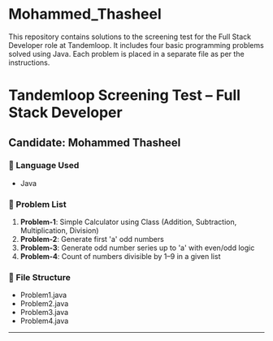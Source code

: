 # Mohammed_Thasheel
This repository contains solutions to the screening test for the Full Stack Developer role at Tandemloop. It includes four basic programming problems solved using Java. Each problem is placed in a separate file as per the instructions.
# Tandemloop Screening Test – Full Stack Developer

## Candidate: Mohammed Thasheel

### 🔧 Language Used
- Java

### 📌 Problem List
1. **Problem-1**: Simple Calculator using Class (Addition, Subtraction, Multiplication, Division)
2. **Problem-2**: Generate first 'a' odd numbers
3. **Problem-3**: Generate odd number series up to 'a' with even/odd logic
4. **Problem-4**: Count of numbers divisible by 1–9 in a given list

### 📁 File Structure
- Problem1.java
- Problem2.java
- Problem3.java
- Problem4.java

---



